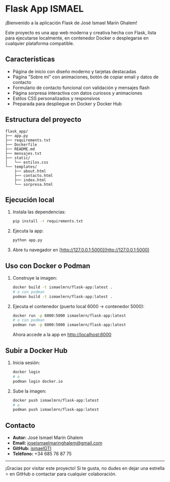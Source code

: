 # Flask App ISMAEL

¡Bienvenido a la aplicación Flask de José Ismael Marín Ghalem!

Este proyecto es una app web moderna y creativa hecha con Flask, lista para ejecutarse localmente, en contenedor Docker o desplegarse en cualquier plataforma compatible.

## Características

- Página de inicio con diseño moderno y tarjetas destacadas
- Página "Sobre mí" con animaciones, botón de copiar email y datos de contacto
- Formulario de contacto funcional con validación y mensajes flash
- Página sorpresa interactiva con datos curiosos y animaciones
- Estilos CSS personalizados y responsivos
- Preparada para despliegue en Docker y Docker Hub

## Estructura del proyecto

```
flask_app/
├── app.py
├── requirements.txt
├── Dockerfile
├── README.md
├── mensajes.txt
├── static/
│   └── estilos.css
└── templates/
    ├── about.html
    ├── contacto.html
    ├── index.html
    └── sorpresa.html
```

## Ejecución local

1. Instala las dependencias:
   ```bash
   pip install -r requirements.txt
   ```
2. Ejecuta la app:
   ```bash
   python app.py
   ```
3. Abre tu navegador en [http://127.0.0.1:5000](http://127.0.0.1:5000)

## Uso con Docker o Podman

1. Construye la imagen:
   ```bash
   docker build -t ismaelmrn/flask-app:latest .
   # o con podman
   podman build -t ismaelmrn/flask-app:latest .
   ```
2. Ejecuta el contenedor (puerto local 6000 → contenedor 5000):
   ```bash
   docker run -p 6000:5000 ismaelmrn/flask-app:latest
   # o con podman
   podman run -p 6000:5000 ismaelmrn/flask-app:latest
   ```
   
   Ahora accede a la app en [http://localhost:6000](http://localhost:6000)

## Subir a Docker Hub

1. Inicia sesión:
   ```bash
   docker login
   # o
   podman login docker.io
   ```
2. Sube la imagen:
   ```bash
   docker push ismaelmrn/flask-app:latest
   # o
   podman push ismaelmrn/flask-app:latest
   ```

## Contacto

- **Autor:** José Ismael Marín Ghalem
- **Email:** joseismaelmaringhalem@gmail.com
- **GitHub:** [ismaelGTI](https://github.com/ismaelGTI)
- **Teléfono:** +34 685 76 87 75

---

¡Gracias por visitar este proyecto! Si te gusta, no dudes en dejar una estrella ⭐ en GitHub o contactar para cualquier colaboración.